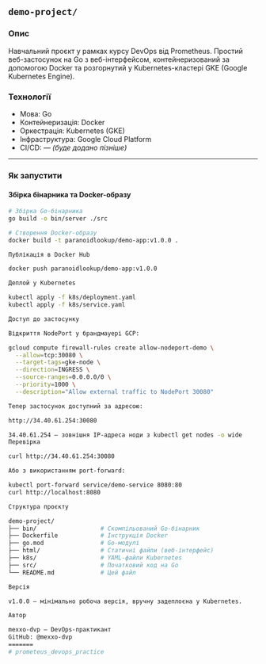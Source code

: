 ## `demo-project/`

### Опис

Навчальний проєкт у рамках курсу DevOps від Prometheus. Простий веб-застосунок на Go з веб-інтерфейсом, контейнеризований за допомогою Docker та розгорнутий у Kubernetes-кластері GKE (Google Kubernetes Engine).

### Технології

- Мова: Go  
- Контейнеризація: Docker  
- Оркестрація: Kubernetes (GKE)  
- Інфраструктура: Google Cloud Platform  
- CI/CD: — *(буде додано пізніше)*

---

###  Як запустити

####  Збірка бінарника та Docker-образу

```bash
# Збірка Go-бінарника
go build -o bin/server ./src

# Створення Docker-образу
docker build -t paranoidlookup/demo-app:v1.0.0 .

Публікація в Docker Hub

docker push paranoidlookup/demo-app:v1.0.0

Деплой у Kubernetes

kubectl apply -f k8s/deployment.yaml
kubectl apply -f k8s/service.yaml

Доступ до застосунку

Відкриття NodePort у брандмауері GCP:

gcloud compute firewall-rules create allow-nodeport-demo \
  --allow=tcp:30080 \
  --target-tags=gke-node \
  --direction=INGRESS \
  --source-ranges=0.0.0.0/0 \
  --priority=1000 \
  --description="Allow external traffic to NodePort 30080"

Тепер застосунок доступний за адресою:

http://34.40.61.254:30080

34.40.61.254 — зовнішня IP-адреса ноди з kubectl get nodes -o wide
Перевірка

curl http://34.40.61.254:30080

Або з використанням port-forward:

kubectl port-forward service/demo-service 8080:80
curl http://localhost:8080

Структура проєкту

demo-project/
├── bin/                  # Скомпільований Go-бінарник
├── Dockerfile            # Інструкція Docker
├── go.mod                # Go-модулі
├── html/                 # Статичні файли (веб-інтерфейс)
├── k8s/                  # YAML-файли Kubernetes
├── src/                  # Початковий код на Go
└── README.md             # Цей файл

Версія

v1.0.0 — мінімально робоча версія, вручну задеплоєна у Kubernetes.

Автор

mexxo-dvp — DevOps-практикант
GitHub: @mexxo-dvp
=======
# prometeus_devops_practice
